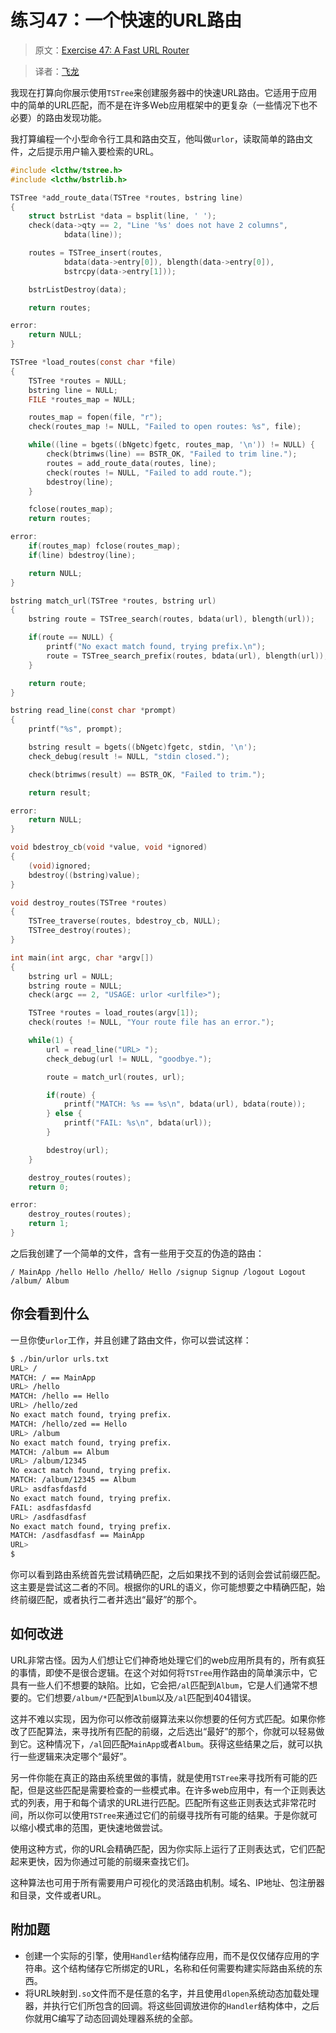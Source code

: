 # 练习47：一个快速的URL路由

> 原文：[Exercise 47: A Fast URL Router](http://c.learncodethehardway.org/book/ex47.html)

> 译者：[飞龙](https://github.com/wizardforcel)

我现在打算向你展示使用`TSTree`来创建服务器中的快速URL路由。它适用于应用中的简单的URL匹配，而不是在许多Web应用框架中的更复杂（一些情况下也不必要）的路由发现功能。

我打算编程一个小型命令行工具和路由交互，他叫做`urlor`，读取简单的路由文件，之后提示用户输入要检索的URL。

```c
#include <lcthw/tstree.h>
#include <lcthw/bstrlib.h>

TSTree *add_route_data(TSTree *routes, bstring line)
{
    struct bstrList *data = bsplit(line, ' ');
    check(data->qty == 2, "Line '%s' does not have 2 columns",
            bdata(line));

    routes = TSTree_insert(routes,
            bdata(data->entry[0]), blength(data->entry[0]),
            bstrcpy(data->entry[1]));

    bstrListDestroy(data);

    return routes;

error:
    return NULL;
}

TSTree *load_routes(const char *file)
{
    TSTree *routes = NULL;
    bstring line = NULL;
    FILE *routes_map = NULL;

    routes_map = fopen(file, "r");
    check(routes_map != NULL, "Failed to open routes: %s", file);

    while((line = bgets((bNgetc)fgetc, routes_map, '\n')) != NULL) {
        check(btrimws(line) == BSTR_OK, "Failed to trim line.");
        routes = add_route_data(routes, line);
        check(routes != NULL, "Failed to add route.");
        bdestroy(line);
    }

    fclose(routes_map);
    return routes;

error:
    if(routes_map) fclose(routes_map);
    if(line) bdestroy(line);

    return NULL;
}

bstring match_url(TSTree *routes, bstring url)
{
    bstring route = TSTree_search(routes, bdata(url), blength(url));

    if(route == NULL) {
        printf("No exact match found, trying prefix.\n");
        route = TSTree_search_prefix(routes, bdata(url), blength(url));
    }

    return route;
}

bstring read_line(const char *prompt)
{
    printf("%s", prompt);

    bstring result = bgets((bNgetc)fgetc, stdin, '\n');
    check_debug(result != NULL, "stdin closed.");

    check(btrimws(result) == BSTR_OK, "Failed to trim.");

    return result;

error:
    return NULL;
}

void bdestroy_cb(void *value, void *ignored)
{
    (void)ignored;
    bdestroy((bstring)value);
}

void destroy_routes(TSTree *routes)
{
    TSTree_traverse(routes, bdestroy_cb, NULL);
    TSTree_destroy(routes);
}

int main(int argc, char *argv[])
{
    bstring url = NULL;
    bstring route = NULL;
    check(argc == 2, "USAGE: urlor <urlfile>");

    TSTree *routes = load_routes(argv[1]);
    check(routes != NULL, "Your route file has an error.");

    while(1) {
        url = read_line("URL> ");
        check_debug(url != NULL, "goodbye.");

        route = match_url(routes, url);

        if(route) {
            printf("MATCH: %s == %s\n", bdata(url), bdata(route));
        } else {
            printf("FAIL: %s\n", bdata(url));
        }

        bdestroy(url);
    }

    destroy_routes(routes);
    return 0;

error:
    destroy_routes(routes);
    return 1;
}
```

之后我创建了一个简单的文件，含有一些用于交互的伪造的路由：

```
/ MainApp /hello Hello /hello/ Hello /signup Signup /logout Logout /album/ Album
```

## 你会看到什么

一旦你使`urlor`工作，并且创建了路由文件，你可以尝试这样：

```sh
$ ./bin/urlor urls.txt
URL> /
MATCH: / == MainApp
URL> /hello
MATCH: /hello == Hello
URL> /hello/zed  
No exact match found, trying prefix.
MATCH: /hello/zed == Hello
URL> /album
No exact match found, trying prefix.
MATCH: /album == Album
URL> /album/12345
No exact match found, trying prefix.
MATCH: /album/12345 == Album
URL> asdfasfdasfd
No exact match found, trying prefix.
FAIL: asdfasfdasfd
URL> /asdfasdfasf
No exact match found, trying prefix.
MATCH: /asdfasdfasf == MainApp
URL>
$
```

你可以看到路由系统首先尝试精确匹配，之后如果找不到的话则会尝试前缀匹配。这主要是尝试这二者的不同。根据你的URL的语义，你可能想要之中精确匹配，始终前缀匹配，或者执行二者并选出“最好”的那个。

## 如何改进

URL非常古怪。因为人们想让它们神奇地处理它们的web应用所具有的，所有疯狂的事情，即使不是很合逻辑。在这个对如何将`TSTree`用作路由的简单演示中，它具有一些人们不想要的缺陷。比如，它会把`/al`匹配到`Album`，它是人们通常不想要的。它们想要`/album/*`匹配到`Album`以及`/al`匹配到404错误。

这并不难以实现，因为你可以修改前缀算法来以你想要的任何方式匹配。如果你修改了匹配算法，来寻找所有匹配的前缀，之后选出“最好”的那个，你就可以轻易做到它。这种情况下，`/al`回匹配`MainApp`或者`Album`。获得这些结果之后，就可以执行一些逻辑来决定哪个“最好”。

另一件你能在真正的路由系统里做的事情，就是使用`TSTree`来寻找所有可能的匹配，但是这些匹配是需要检查的一些模式串。在许多web应用中，有一个正则表达式的列表，用于和每个请求的URL进行匹配。匹配所有这些正则表达式非常花时间，所以你可以使用`TSTree`来通过它们的前缀寻找所有可能的结果。于是你就可以缩小模式串的范围，更快速地做尝试。

使用这种方式，你的URL会精确匹配，因为你实际上运行了正则表达式，它们匹配起来更快，因为你通过可能的前缀来查找它们。

这种算法也可用于所有需要用户可视化的灵活路由机制。域名、IP地址、包注册器和目录，文件或者URL。

## 附加题

+ 创建一个实际的引擎，使用`Handler`结构储存应用，而不是仅仅储存应用的字符串。这个结构储存它所绑定的URL，名称和任何需要构建实际路由系统的东西。
+ 将URL映射到`.so`文件而不是任意的名字，并且使用`dlopen`系统动态加载处理器，并执行它们所包含的回调。将这些回调放进你的`Handler`结构体中，之后你就用C编写了动态回调处理器系统的全部。
